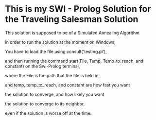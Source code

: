 # This is my SWI - Prolog Solution for the Traveling Salesman Solution

This solution is supposed to be of a Simulated Annealing Algorithm



in order to run the solution at the moment on Windows, 

You have to load the file using consult('testing.pl'),

and then running the command start(File, Temp, Temp_to_reach, and constant) on the Swi-Prolog terminal,

where the File is the path that the file is held in,


and temp, temp_to_reach, and constant are how fast you want

the solution to converge, and how likely you want

the solution to converge to its neighbor, 


even if the solution is worse off at the time.